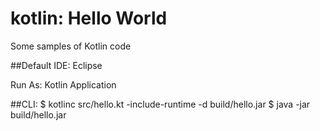 # kotlin: Hello World

Some samples of Kotlin code

##Default IDE: Eclipse

Run As: Kotlin Application

##CLI: 
$ kotlinc src/hello.kt -include-runtime -d build/hello.jar
$ java -jar build/hello.jar